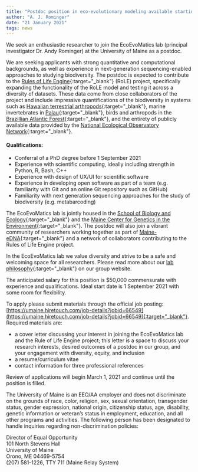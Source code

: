 ```yaml
---
title: "Postdoc position in eco-evolutionary modeling available starting Fall 2021!"
author: "A. J. Rominger"
date: "21 January 2021"
tags: news
---
```


We seek an enthusiastic researcher to join the EcoEvoMatics lab (principal investigator Dr. Andy Rominger) at the University of Maine as a postdoc.

We are seeking applicants with strong quantitative and computational backgrounds, as well as experience in next-generation sequencing-enabled approaches to studying biodiversity. The postdoc is expected to contribute to the [Rules of Life Engine](https://role-model.github.io/){:target="_blank"} (RoLE) project, specifically expanding the functionality of the RoLE model and testing it across a diversity of datasets. These data come from close collaborators of the project and include impressive quantifications of the biodiversity in systems such as [Hawaiian terrestrial arthropods](https://nature.berkeley.edu/hawaiidimensions/){:target="_blank"}, marine invertebrates in [Palau](http://mnd.ucmerced.edu/Research/Overview.html){:target="_blank"}, birds and arthropods in the [Brazillian Atlantic Forest](https://www.carnavallab.org/biodiversity-prediction){:target="_blank"}, and the entirety of publicly available data provided by the [National Ecological Observatory Network](https://www.neonscience.org/){:target="_blank"}.

#### Qualifications:

- Conferral of a PhD degree before 1 September 2021
- Experience with scientific computing, ideally including strength in Python, R, Bash, C++
- Experience with design of UX/UI for scientific software
- Experience in developing open software as part of a team (e.g. familiarity with Git and an online Git repository such as GitHub)
- Familiarity with next generation sequencing approaches for the study of biodiversity (e.g. metabarcoding)


The EcoEvoMatics lab is jointly housed in the [School of Biology and Ecology](https://sbe.umaine.edu){:target="_blank"} and the [Maine Center for Genetics in the Environment](https://umaine.edu/mcge){:target="_blank"}. The postdoc will also join a vibrant community of researchers working together as part of [Maine-eDNA](https://umaine.edu/edna/){:target="_blank"} and a network of collaborators contributing to the Rules of Life Engine project.

In the EcoEvoMatics lab we value diversity and strive to be a safe and welcoming space for all researchers. Please read more about our [lab philosophy](https://www.ecoevomatics.org/philosophy){:target="_blank"} on our group website.

The anticipated salary for this position is $50,000 commensurate with experience and qualifications.  Ideal start date is 1 September 2021 with some room for flexibility.

To apply please submit materials through the official job posting: [https://umaine.hiretouch.com/job-details?jobid=66549](https://umaine.hiretouch.com/job-details?jobid=66549){:target="_blank"}. Required materials are:

- a cover letter discussing your interest in joining the EcoEvoMatics lab and the Rule of Life Engine project; this letter is a space to discuss your research interests, desired outcomes of a postdoc in our group, and your engagement with diversity, equity, and inclusion
- a resume/curriculum vitae
- contact information for three professional references

Review of applications will begin March 1, 2021 and continue until the position is filled.  

The University of Maine is an EEO/AA employer and does not discriminate on the grounds of race, color, religion, sex, sexual orientation, transgender status, gender expression, national origin, citizenship status, age, disability, genetic information or veteran’s status in employment, education, and all other programs and activities. The following person has been designated to handle inquiries regarding non-discrimination policies:

Director of Equal Opportunity <br/>
101 North Stevens Hall  <br/>
University of Maine  <br/>
Orono, ME 04469-5754  <br/>
(207) 581-1226, TTY 711 (Maine Relay System)

